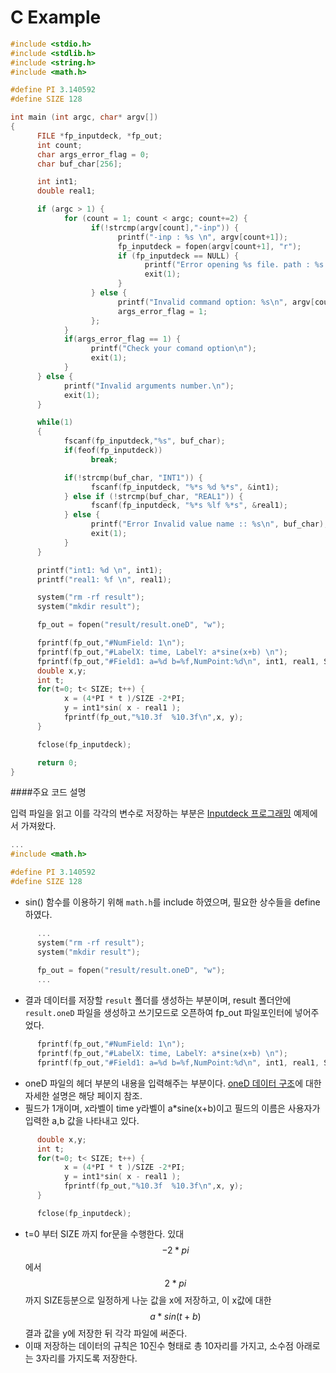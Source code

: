 # C Example

```c
#include <stdio.h>
#include <stdlib.h>
#include <string.h>
#include <math.h>

#define PI 3.140592
#define SIZE 128

int main (int argc, char* argv[])
{
      FILE *fp_inputdeck, *fp_out;
      int count;
      char args_error_flag = 0;
      char buf_char[256];

      int int1;
      double real1;

      if (argc > 1) {
            for (count = 1; count < argc; count+=2) {
                  if(!strcmp(argv[count],"-inp")) {
                        printf("-inp : %s \n", argv[count+1]);
                        fp_inputdeck = fopen(argv[count+1], "r");
                        if (fp_inputdeck == NULL) {
                              printf("Error opening %s file. path : %s \n",argv[count], argv[count+1]);
                              exit(1);
                        }
                  } else {
                        printf("Invalid command option: %s\n", argv[count] );
                        args_error_flag = 1;
                  };
            }
            if(args_error_flag == 1) {
                  printf("Check your comand option\n");
                  exit(1);
            }
      } else {
            printf("Invalid arguments number.\n");
            exit(1);
      }

      while(1)
      {
            fscanf(fp_inputdeck,"%s", buf_char);
            if(feof(fp_inputdeck))
                  break;

            if(!strcmp(buf_char, "INT1")) {
                  fscanf(fp_inputdeck, "%*s %d %*s", &int1);
            } else if (!strcmp(buf_char, "REAL1")) {
                  fscanf(fp_inputdeck, "%*s %lf %*s", &real1);
            } else {
                  printf("Error Invalid value name :: %s\n", buf_char);
                  exit(1);
            }
      }

      printf("int1: %d \n", int1);
      printf("real1: %f \n", real1);

      system("rm -rf result");
      system("mkdir result");

      fp_out = fopen("result/result.oneD", "w");

      fprintf(fp_out,"#NumField: 1\n");
      fprintf(fp_out,"#LabelX: time, LabelY: a*sine(x+b) \n");
      fprintf(fp_out,"#Field1: a=%d b=%f,NumPoint:%d\n", int1, real1, SIZE);
      double x,y;
      int t;
      for(t=0; t< SIZE; t++) {
            x = (4*PI * t )/SIZE -2*PI;
            y = int1*sin( x - real1 );
            fprintf(fp_out,"%10.3f  %10.3f\n",x, y);
      }

      fclose(fp_inputdeck);

      return 0;
}
```

####주요 코드 설명

입력 파일을 읽고 이를 각각의 변수로 저장하는 부분은 [Inputdeck 프로그래밍](../input/c_example3.md) 예제에서 가져왔다.

```c
...
#include <math.h>

#define PI 3.140592
#define SIZE 128
```

- sin() 함수를 이용하기 위해 ```math.h```를 include 하였으며, 필요한 상수들을 define하였다.

```c
      ...
      system("rm -rf result");
      system("mkdir result");
      
      fp_out = fopen("result/result.oneD", "w");
      ...
```
- 결과 데이터를 저장할 ```result```  폴더를 생성하는 부분이며, result 폴더안에 ```result.oneD``` 파일을 생성하고 쓰기모드로 오픈하여 fp_out 파일포인터에 넣어주었다.

```c
      fprintf(fp_out,"#NumField: 1\n");
      fprintf(fp_out,"#LabelX: time, LabelY: a*sine(x+b) \n");
      fprintf(fp_out,"#Field1: a=%d b=%f,NumPoint:%d\n", int1, real1, SIZE);

```
- oneD 파일의 헤더 부분의 내용을 입력해주는 부분이다. [oneD 데이터 구조](output/oneDplot.md)에 대한 자세한 설명은 해당 페이지 참조.
- 필드가 1개이며, x라벨이 time y라벨이 a*sine(x+b)이고 필드의 이름은 사용자가 입력한 a,b 값을 나타내고 있다.

```c
      double x,y;
      int t;
      for(t=0; t< SIZE; t++) {
            x = (4*PI * t )/SIZE -2*PI;
            y = int1*sin( x - real1 );
            fprintf(fp_out,"%10.3f  %10.3f\n",x, y);
      }

      fclose(fp_inputdeck);
```
 - t=0 부터 SIZE 까지 for문을 수행한다. 있대 $$-2*pi$$에서 $$2*pi$$ 까지 SIZE등분으로 일정하게 나눈 값을 x에 저장하고, 이 x값에 대한 $$a*sin(t+b)$$ 결과 값을 y에 저장한 뒤 각각 파일에 써준다.
- 이때 저장하는 데이터의 규칙은 10진수 형태로 총 10자리를 가지고, 소수점 아래로는 3자리를 가지도록 저장한다.





